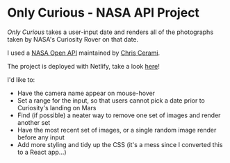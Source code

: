 # Only Curious - NASA API Project

_Only Curious_ takes a user-input date and renders all of the photographs taken by NASA's Curiosity Rover on that date.

I used a [NASA Open API](https://api.nasa.gov/) maintained by [Chris Cerami](https://github.com/chrisccerami/mars-photo-api).

The project is deployed with Netlify, take a look [here](https://nostalgic-newton-cbe80a.netlify.app/)!

I'd like to:

- Have the camera name appear on mouse-hover
- Set a range for the input, so that users cannot pick a date prior to Curiosity's landing on Mars
- Find (if possible) a neater way to remove one set of images and render another set
- Have the most recent set of images, or a single random image render before any input
- Add more styling and tidy up the CSS (it's a mess since I converted this to a React app...)

